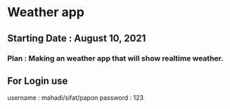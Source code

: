# Weather app

## Starting Date : August 10, 2021

### Plan : Making an weather app that will show realtime weather.






## For Login use
username : mahadi/sifat/papon
password : 123

